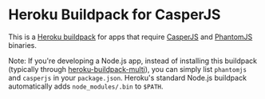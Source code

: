 # Heroku Buildpack for CasperJS

This is a [Heroku buildpack] for apps that require [CasperJS] and [PhantomJS]
binaries.

Note: If you're developing a Node.js app, instead of installing this buildpack
(typically through [heroku-buildpack-multi]), you can simply list `phantomjs`
and `casperjs` in your `package.json`. Heroku's standard Node.js buildpack
automatically adds `node_modules/.bin` to `$PATH`.

[Heroku buildpack]: http://devcenter.heroku.com/articles/buildpacks
[CasperJS]: http://casperjs.org/
[PhantomJS]: http://phantomjs.org/
[heroku-buildpack-multi]: https://github.com/ddollar/heroku-buildpack-multi
